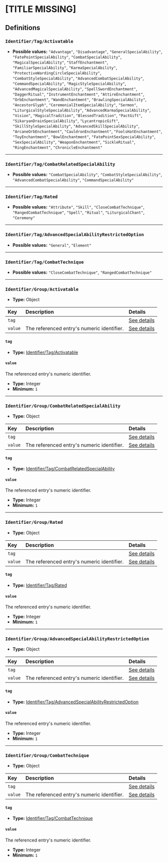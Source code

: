 # [TITLE MISSING]

## Definitions

### <a name="Identifier/Tag/Activatable"></a> `Identifier/Tag/Activatable`

- **Possible values:** `"Advantage"`, `"Disadvantage"`, `"GeneralSpecialAbility"`, `"FatePointSpecialAbility"`, `"CombatSpecialAbility"`, `"MagicalSpecialAbility"`, `"StaffEnchantment"`, `"FamiliarSpecialAbility"`, `"KarmaSpecialAbility"`, `"ProtectiveWardingCircleSpecialAbility"`, `"CombatStyleSpecialAbility"`, `"AdvancedCombatSpecialAbility"`, `"CommandSpecialAbility"`, `"MagicStyleSpecialAbility"`, `"AdvancedMagicalSpecialAbility"`, `"SpellSwordEnchantment"`, `"DaggerRitual"`, `"InstrumentEnchantment"`, `"AttireEnchantment"`, `"OrbEnchantment"`, `"WandEnchantment"`, `"BrawlingSpecialAbility"`, `"AncestorGlyph"`, `"CeremonialItemSpecialAbility"`, `"Sermon"`, `"LiturgicalStyleSpecialAbility"`, `"AdvancedKarmaSpecialAbility"`, `"Vision"`, `"MagicalTradition"`, `"BlessedTradition"`, `"PactGift"`, `"SikaryanDrainSpecialAbility"`, `"LycantropicGift"`, `"SkillStyleSpecialAbility"`, `"AdvancedSkillSpecialAbility"`, `"ArcaneOrbEnchantment"`, `"CauldronEnchantment"`, `"FoolsHatEnchantment"`, `"ToyEnchantment"`, `"BowlEnchantment"`, `"FatePointSexSpecialAbility"`, `"SexSpecialAbility"`, `"WeaponEnchantment"`, `"SickleRitual"`, `"RingEnchantment"`, `"ChronicleEnchantment"`

---

### <a name="Identifier/Tag/CombatRelatedSpecialAbility"></a> `Identifier/Tag/CombatRelatedSpecialAbility`

- **Possible values:** `"CombatSpecialAbility"`, `"CombatStyleSpecialAbility"`, `"AdvancedCombatSpecialAbility"`, `"CommandSpecialAbility"`

---

### <a name="Identifier/Tag/Rated"></a> `Identifier/Tag/Rated`

- **Possible values:** `"Attribute"`, `"Skill"`, `"CloseCombatTechnique"`, `"RangedCombatTechnique"`, `"Spell"`, `"Ritual"`, `"LiturgicalChant"`, `"Ceremony"`

---

### <a name="Identifier/Tag/AdvancedSpecialAbilityRestrictedOption"></a> `Identifier/Tag/AdvancedSpecialAbilityRestrictedOption`

- **Possible values:** `"General"`, `"Element"`

---

### <a name="Identifier/Tag/CombatTechnique"></a> `Identifier/Tag/CombatTechnique`

- **Possible values:** `"CloseCombatTechnique"`, `"RangedCombatTechnique"`

---

### <a name="Identifier/Group/Activatable"></a> `Identifier/Group/Activatable`

- **Type:** Object

Key | Description | Details
:-- | :-- | :--
`tag` |  | <a href="#Identifier/Group/Activatable/tag">See details</a>
`value` | The referenced entry's numeric identifier. | <a href="#Identifier/Group/Activatable/value">See details</a>

#### <a name="Identifier/Group/Activatable/tag"></a> `tag`

- **Type:** <a href="#Identifier/Tag/Activatable">Identifier/Tag/Activatable</a>

#### <a name="Identifier/Group/Activatable/value"></a> `value`

The referenced entry's numeric identifier.

- **Type:** Integer
- **Minimum:** `1`

---

### <a name="Identifier/Group/CombatRelatedSpecialAbility"></a> `Identifier/Group/CombatRelatedSpecialAbility`

- **Type:** Object

Key | Description | Details
:-- | :-- | :--
`tag` |  | <a href="#Identifier/Group/CombatRelatedSpecialAbility/tag">See details</a>
`value` | The referenced entry's numeric identifier. | <a href="#Identifier/Group/CombatRelatedSpecialAbility/value">See details</a>

#### <a name="Identifier/Group/CombatRelatedSpecialAbility/tag"></a> `tag`

- **Type:** <a href="#Identifier/Tag/CombatRelatedSpecialAbility">Identifier/Tag/CombatRelatedSpecialAbility</a>

#### <a name="Identifier/Group/CombatRelatedSpecialAbility/value"></a> `value`

The referenced entry's numeric identifier.

- **Type:** Integer
- **Minimum:** `1`

---

### <a name="Identifier/Group/Rated"></a> `Identifier/Group/Rated`

- **Type:** Object

Key | Description | Details
:-- | :-- | :--
`tag` |  | <a href="#Identifier/Group/Rated/tag">See details</a>
`value` | The referenced entry's numeric identifier. | <a href="#Identifier/Group/Rated/value">See details</a>

#### <a name="Identifier/Group/Rated/tag"></a> `tag`

- **Type:** <a href="#Identifier/Tag/Rated">Identifier/Tag/Rated</a>

#### <a name="Identifier/Group/Rated/value"></a> `value`

The referenced entry's numeric identifier.

- **Type:** Integer
- **Minimum:** `1`

---

### <a name="Identifier/Group/AdvancedSpecialAbilityRestrictedOption"></a> `Identifier/Group/AdvancedSpecialAbilityRestrictedOption`

- **Type:** Object

Key | Description | Details
:-- | :-- | :--
`tag` |  | <a href="#Identifier/Group/AdvancedSpecialAbilityRestrictedOption/tag">See details</a>
`value` | The referenced entry's numeric identifier. | <a href="#Identifier/Group/AdvancedSpecialAbilityRestrictedOption/value">See details</a>

#### <a name="Identifier/Group/AdvancedSpecialAbilityRestrictedOption/tag"></a> `tag`

- **Type:** <a href="#Identifier/Tag/AdvancedSpecialAbilityRestrictedOption">Identifier/Tag/AdvancedSpecialAbilityRestrictedOption</a>

#### <a name="Identifier/Group/AdvancedSpecialAbilityRestrictedOption/value"></a> `value`

The referenced entry's numeric identifier.

- **Type:** Integer
- **Minimum:** `1`

---

### <a name="Identifier/Group/CombatTechnique"></a> `Identifier/Group/CombatTechnique`

- **Type:** Object

Key | Description | Details
:-- | :-- | :--
`tag` |  | <a href="#Identifier/Group/CombatTechnique/tag">See details</a>
`value` | The referenced entry's numeric identifier. | <a href="#Identifier/Group/CombatTechnique/value">See details</a>

#### <a name="Identifier/Group/CombatTechnique/tag"></a> `tag`

- **Type:** <a href="#Identifier/Tag/CombatTechnique">Identifier/Tag/CombatTechnique</a>

#### <a name="Identifier/Group/CombatTechnique/value"></a> `value`

The referenced entry's numeric identifier.

- **Type:** Integer
- **Minimum:** `1`
